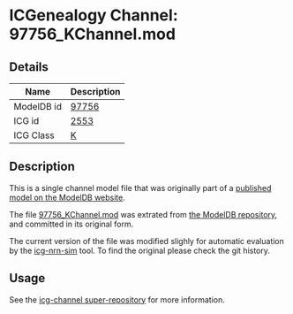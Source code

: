 # ICGenealogy Channel: 97756\_KChannel.mod

## Details

Name | Description
---- | -----------
ModelDB id | [97756](http://senselab.med.yale.edu/ModelDB/ShowModel.cshtml?model=97756)
ICG id | [2553](http://icg.neurotheory.ox.ac.uk/channels/1/2553)
ICG Class | [K](http://icg.neurotheory.ox.ac.uk/channels/1)

## Description

This is a single channel model file that was originally part of a [published model on the ModelDB website](http://senselab.med.yale.edu/ModelDB/ShowModel.cshtml?model=97756).


The file [97756\_KChannel.mod](97756_KChannel.mod) was extrated from [the ModelDB repository](http://senselab.med.yale.edu/ModelDB/ShowModel.cshtml?model=97756), and committed in its original form.

The current version of the file was modified slighly for automatic evaluation by the [icg-nrn-sim](https://github.com/icgenealogy/icg-nrn-sim) tool. To find the original please check the git history.


## Usage

See the [icg-channel super-repository](https://github.com/icgenealogy/icg-channels) for more information.